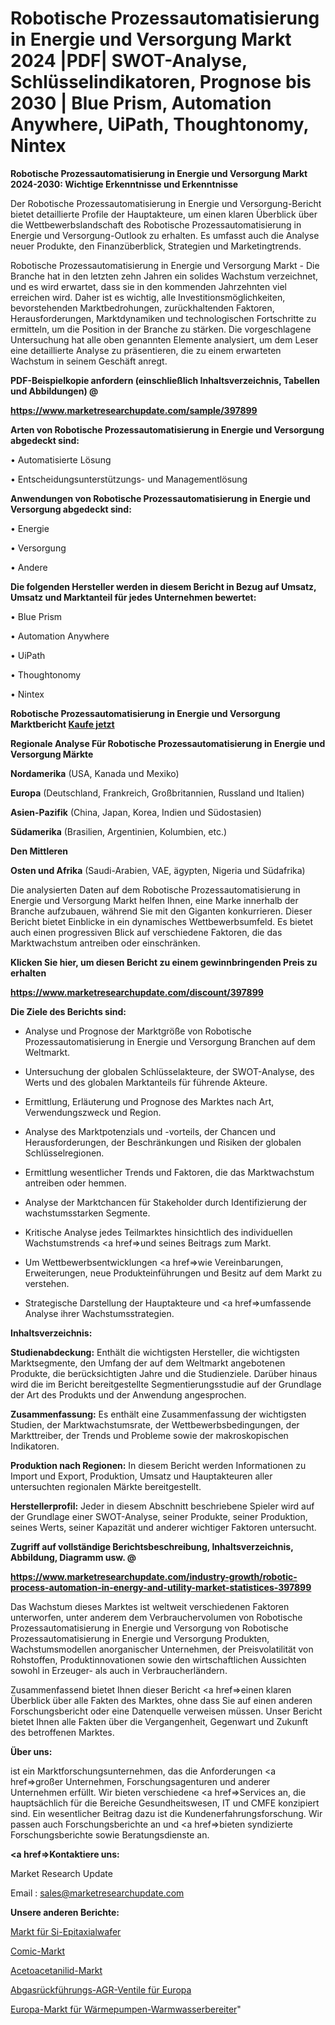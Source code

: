 # Robotische Prozessautomatisierung in Energie und Versorgung Markt 2024 |PDF| SWOT-Analyse, Schlüsselindikatoren, Prognose bis 2030 | Blue Prism, Automation Anywhere, UiPath, Thoughtonomy, Nintex

<strong>Robotische Prozessautomatisierung in Energie und Versorgung Markt 2024-2030: Wichtige Erkenntnisse und Erkenntnisse</strong>

Der Robotische Prozessautomatisierung in Energie und Versorgung-Bericht bietet detaillierte Profile der Hauptakteure, um einen klaren Überblick über die Wettbewerbslandschaft des Robotische Prozessautomatisierung in Energie und Versorgung-Outlook zu erhalten. Es umfasst auch die Analyse neuer Produkte, den Finanzüberblick, Strategien und Marketingtrends.

Robotische Prozessautomatisierung in Energie und Versorgung Markt - Die Branche hat in den letzten zehn Jahren ein solides Wachstum verzeichnet, und es wird erwartet, dass sie in den kommenden Jahrzehnten viel erreichen wird. Daher ist es wichtig, alle Investitionsmöglichkeiten, bevorstehenden Marktbedrohungen, zurückhaltenden Faktoren, Herausforderungen, Marktdynamiken und technologischen Fortschritte zu ermitteln, um die Position in der Branche zu stärken. Die vorgeschlagene Untersuchung hat alle oben genannten Elemente analysiert, um dem Leser eine detaillierte Analyse zu präsentieren, die zu einem erwarteten Wachstum in seinem Geschäft anregt.



<strong><b>PDF-Beispielkopie anfordern (einschließlich Inhaltsverzeichnis, Tabellen und Abbildungen) @ </b></strong>

<strong><a href=https://www.marketresearchupdate.com/sample/397899>

<strong>https://www.marketresearchupdate.com/sample/397899</u></a></strong></strong>



<strong>Arten von Robotische Prozessautomatisierung in Energie und Versorgung abgedeckt sind:</strong>

• Automatisierte Lösung

• Entscheidungsunterstützungs- und Managementlösung



<strong>Anwendungen von Robotische Prozessautomatisierung in Energie und Versorgung abgedeckt sind:</strong>

• Energie

• Versorgung

• Andere



<strong>Die folgenden Hersteller werden in diesem Bericht in Bezug auf Umsatz, Umsatz und Marktanteil für jedes Unternehmen bewertet:</strong>

• Blue Prism

• Automation Anywhere

• UiPath

• Thoughtonomy

• Nintex



<strong>Robotische Prozessautomatisierung in Energie und Versorgung Marktbericht <a href=https://www.marketresearchupdate.com/buynow/397899>Kaufe jetzt</a></strong>



<strong>Regionale Analyse Für Robotische Prozessautomatisierung in Energie und Versorgung Märkte</strong>



<strong>Nordamerika</strong> (USA, Kanada und Mexiko)



<strong>Europa</strong> (Deutschland, Frankreich, Großbritannien, Russland und Italien)



<strong>Asien-Pazifik</strong> (China, Japan, Korea, Indien und Südostasien)



<strong>Südamerika</strong> (Brasilien, Argentinien, Kolumbien, etc.)



<strong>Den Mittleren</strong> 

<strong>Osten und Afrika</strong> (Saudi-Arabien, VAE, ägypten, Nigeria und Südafrika)

Die analysierten Daten auf dem Robotische Prozessautomatisierung in Energie und Versorgung Markt helfen Ihnen, eine Marke innerhalb der Branche aufzubauen, während Sie mit den Giganten konkurrieren. Dieser Bericht bietet Einblicke in ein dynamisches Wettbewerbsumfeld. Es bietet auch einen progressiven Blick auf verschiedene Faktoren, die das Marktwachstum antreiben oder einschränken.



<strong>Klicken Sie hier, um diesen Bericht zu einem gewinnbringenden Preis zu erhalten
</strong>

<strong><a href=https://www.marketresearchupdate.com/discount/397899>https://www.marketresearchupdate.com/discount/397899</b></u></strong></a>



<strong>Die Ziele des Berichts sind:</strong>

- Analyse und Prognose der Marktgröße von Robotische Prozessautomatisierung in Energie und Versorgung Branchen auf dem Weltmarkt.

- Untersuchung der globalen Schlüsselakteure, der SWOT-Analyse, des Werts und des globalen Marktanteils für führende Akteure.

- Ermittlung, Erläuterung und Prognose des Marktes nach Art, Verwendungszweck und Region.

- Analyse des Marktpotenzials und -vorteils, der Chancen und Herausforderungen, der Beschränkungen und Risiken der globalen Schlüsselregionen.

- Ermittlung wesentlicher Trends und Faktoren, die das Marktwachstum antreiben oder hemmen.

- Analyse der Marktchancen für Stakeholder durch Identifizierung der wachstumsstarken Segmente.

- Kritische Analyse jedes Teilmarktes hinsichtlich des individuellen Wachstumstrends <a href=>und</a> seines Beitrags zum Markt.

- Um Wettbewerbsentwicklungen <a href=>wie</a> Vereinbarungen, Erweiterungen, neue Produkteinführungen und Besitz auf dem Markt zu verstehen.

- Strategische Darstellung der Hauptakteure und <a href=>umfas</a>sende Analyse ihrer Wachstumsstrategien.



<strong>Inhaltsverzeichnis:</strong>



<strong>Studienabdeckung:</strong> Enthält die wichtigsten Hersteller, die wichtigsten Marktsegmente, den Umfang der auf dem Weltmarkt angebotenen Produkte, die berücksichtigten Jahre und die Studienziele. Darüber hinaus wird die im Bericht bereitgestellte Segmentierungsstudie auf der Grundlage der Art des Produkts und der Anwendung angesprochen.



<strong>Zusammenfassung:</strong> Es enthält eine Zusammenfassung der wichtigsten Studien, der Marktwachstumsrate, der Wettbewerbsbedingungen, der Markttreiber, der Trends und Probleme sowie der makroskopischen Indikatoren.



<strong>Produktion nach Regionen:</strong> In diesem Bericht werden Informationen zu Import und Export, Produktion, Umsatz und Hauptakteuren aller untersuchten regionalen Märkte bereitgestellt.



<strong>Herstellerprofil:</strong> Jeder in diesem Abschnitt beschriebene Spieler wird auf der Grundlage einer SWOT-Analyse, seiner Produkte, seiner Produktion, seines Werts, seiner Kapazität und anderer wichtiger Faktoren untersucht.



<strong><b>Zugriff auf vollständige Berichtsbeschreibung, Inhaltsverzeichnis, Abbildung, Diagramm usw. @ </b></strong>

<strong><a href=https://www.marketresearchupdate.com/industry-growth/robotic-process-automation-in-energy-and-utility-market-statistices-397899>https://www.marketresearchupdate.com/industry-growth/robotic-process-automation-in-energy-and-utility-market-statistices-397899</a></strong>

Das Wachstum dieses Marktes ist weltweit verschiedenen Faktoren unterworfen, unter anderem dem Verbrauchervolumen von Robotische Prozessautomatisierung in Energie und Versorgung von Robotische Prozessautomatisierung in Energie und Versorgung Produkten, Wachstumsmodellen anorganischer Unternehmen, der Preisvolatilität von Rohstoffen, Produktinnovationen sowie den wirtschaftlichen Aussichten sowohl in Erzeuger- als auch in Verbraucherländern.

Zusammenfassend bietet Ihnen dieser Bericht <a href=>einen</a> klaren Überblick über alle Fakten des Marktes, ohne dass Sie auf einen anderen Forschungsbericht oder eine Datenquelle verweisen müssen. Unser Bericht bietet Ihnen alle Fakten über die Vergangenheit, Gegenwart und Zukunft des betroffenen Marktes.



<strong>Über uns:</strong>

 ist ein Marktforschungsunternehmen, das die Anforderungen <a href=>großer</a> Unternehmen, Forschungsagenturen und anderer Unternehmen erfüllt. Wir bieten verschiedene <a href=>Services</a> an, die hauptsächlich für die Bereiche Gesundheitswesen, IT und CMFE konzipiert sind. Ein wesentlicher Beitrag dazu ist die Kundenerfahrungsforschung. Wir passen auch Forschungsberichte an und <a href=>bieten</a> syndizierte Forschungsberichte sowie Beratungsdienste an.



<strong><a href=>Kontaktiere uns:</a></strong>

Market Research Update

Email : sales@marketresearchupdate.com



<strong>Unsere anderen Berichte:</strong>

<a href=https://www.linkedin.com/pulse/si-epitaxial-wafer-market-2023-future-scope-demands>Markt für Si-Epitaxialwafer</a>

<a href=https://www.linkedin.com/pulse/comic-book-market-2023-analysis-growth-drivers>Comic-Markt</a>

<a href=https://www.linkedin.com/pulse/acetoacetanilide-market-size-trends-consumption>Acetoacetanilid-Markt</a>

<a href=https://www.linkedin.com/pulse/europe-exhaust-gas-recirculation-egr-valves>Abgasrückführungs-AGR-Ventile für Europa</a>

<a href=https://www.linkedin.com/pulse/europe-heat-pump-water-heaters-market-report-covers-future>Europa-Markt für Wärmepumpen-Warmwasserbereiter</a>"
